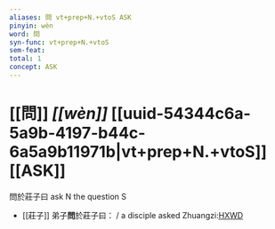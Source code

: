 ```yaml
---
aliases: 問 vt+prep+N.+vtoS ASK
pinyin: wèn
word: 問
syn-func: vt+prep+N.+vtoS
sem-feat: 
total: 1
concept: ASK 
---
```

# [[問]] *[[wèn]]*  [[uuid-54344c6a-5a9b-4197-b44c-6a5a9b11971b|vt+prep+N.+vtoS]] [[ASK]]
問於莊子曰 ask N the question S
 - [[莊子]] 弟子**問**於莊子曰：
                     / a disciple asked Zhuangzi:[HXWD](https://hxwd.org/textview.html?location=KR5c0126_tls_020-1a.24)